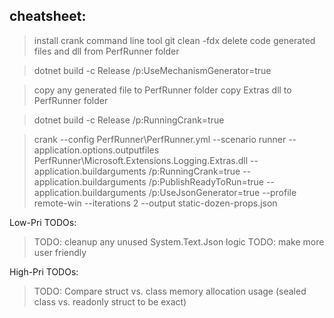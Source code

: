 ## cheatsheet: 

> install crank command line tool
> git clean -fdx
> delete code generated files and dll from PerfRunner folder

> dotnet build -c Release /p:UseMechanismGenerator=true

> copy any generated file to PerfRunner folder
> copy Extras dll to PerfRunner folder

> dotnet build -c Release /p:RunningCrank=true

> crank --config PerfRunner\PerfRunner.yml --scenario runner --application.options.outputfiles PerfRunner\Microsoft.Extensions.Logging.Extras.dll --application.buildarguments /p:RunningCrank=true  --application.buildarguments /p:PublishReadyToRun=true --application.buildarguments /p:UseJsonGenerator=true --profile remote-win --iterations 2 --output static-dozen-props.json

Low-Pri TODOs:

> TODO: cleanup any unused System.Text.Json logic
> TODO: make more user friendly

High-Pri TODOs:

> TODO: Compare struct vs. class memory allocation usage (sealed class vs. readonly struct to be exact)